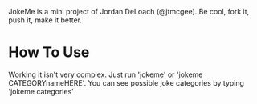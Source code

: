 JokeMe is a mini project of Jordan DeLoach (@jtmcgee). 
Be cool, fork it, push it, make it better.

How To Use
==================
Working it isn't very complex. Just run 'jokeme' or 'jokeme CATEGORYnameHERE'. 
You can see possible joke categories by typing 'jokeme categories'
